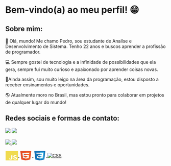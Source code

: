 # Bem-vindo(a) ao meu perfil! 😁

## Sobre mim:

👋 Olá, mundo! Me chamo Pedro, sou estudante de Analíse e Desenvolvimento de Sistema. Tenho 22 anos e buscos aprender a profissão de programador.

💻 Sempre gostei de tecnologia e a infinidade de possibilidades que ela gera, sempre fui muito curioso e apaixonado por aprender coisas novas.

🌟Ainda assim, sou muito leigo na área da programação, estou disposto a receber ensinamentos e oportunidades.

🌎 Atualmente moro no Brasil, mas estou pronto para colaborar em projetos de qualquer lugar do mundo!
 
## Redes sociais e formas de contato:
 
<div> 
  <a href="https://www.instagram.com/pedroo_reiis7/" target="_blank"><img src="https://img.shields.io/badge/-Instagram-%23E4405F?style=for-the-badge&logo=instagram&logoColor=white" target="_blank"></a>
  <a href = "mailto:reisalcantaraph@gmail.com "><img src="https://img.shields.io/badge/Gmail-D14836?style=for-the-badge&logo=gmail&logoColor=white"></a>
</div>

<br>

 <div>
   <a href="https://github.com/pedroreiis">
   <img height="180em" src="https://github-readme-stats.vercel.app/api?username=pedroreiis&show_icons=true&theme=slateorange&include_all_commits=true&count_private=true"/>
   <img height="180em" src="https://github-readme-stats.vercel.app/api/top-langs/?username=pedroreiis&layout=compact&langs_count=6&theme=slateorange"/>
</div>
    
<div style="display: inline_block"><br>
  <img align="center" alt="Js" height="30" width="40" src="https://raw.githubusercontent.com/devicons/devicon/master/icons/javascript/javascript-plain.svg">
  <img align="center" alt="HTML" height="30" width="40" src="https://raw.githubusercontent.com/devicons/devicon/master/icons/html5/html5-original.svg">
  <img align="center" alt="CSS" height="30" width="40" src="https://raw.githubusercontent.com/devicons/devicon/master/icons/css3/css3-original.svg">
  <img align="center" alt="CSS" height="30" width="40" src="https://cdn.jsdelivr.net/gh/devicons/devicon@latest/icons/python/python-original.svg">
</div>
